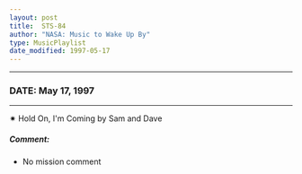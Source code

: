 ```yaml
---
layout: post
title:  STS-84
author: "NASA: Music to Wake Up By"
type: MusicPlaylist
date_modified: 1997-05-17
---
```


----
### DATE: May 17, 1997
----
✷ Hold On, I'm Coming by Sam and Dave

##### Comment:
* No mission comment
